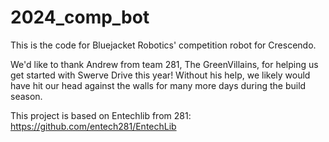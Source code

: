 # 2024_comp_bot
 This is the code for Bluejacket Robotics' competition robot for Crescendo.

 We'd like to thank Andrew from team 281, The GreenVillains, for helping us get started with Swerve Drive this year!
 Without his help, we likely would have hit our head against the walls for many more days during the build season.
 
 This project is based on Entechlib from 281: https://github.com/entech281/EntechLib

 
